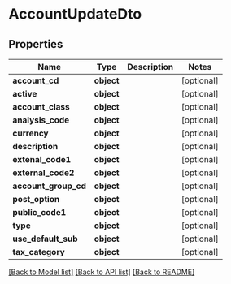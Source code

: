 # AccountUpdateDto

## Properties
Name | Type | Description | Notes
------------ | ------------- | ------------- | -------------
**account_cd** | **object** |  | [optional] 
**active** | **object** |  | [optional] 
**account_class** | **object** |  | [optional] 
**analysis_code** | **object** |  | [optional] 
**currency** | **object** |  | [optional] 
**description** | **object** |  | [optional] 
**extenal_code1** | **object** |  | [optional] 
**external_code2** | **object** |  | [optional] 
**account_group_cd** | **object** |  | [optional] 
**post_option** | **object** |  | [optional] 
**public_code1** | **object** |  | [optional] 
**type** | **object** |  | [optional] 
**use_default_sub** | **object** |  | [optional] 
**tax_category** | **object** |  | [optional] 

[[Back to Model list]](../README.md#documentation-for-models) [[Back to API list]](../README.md#documentation-for-api-endpoints) [[Back to README]](../README.md)


